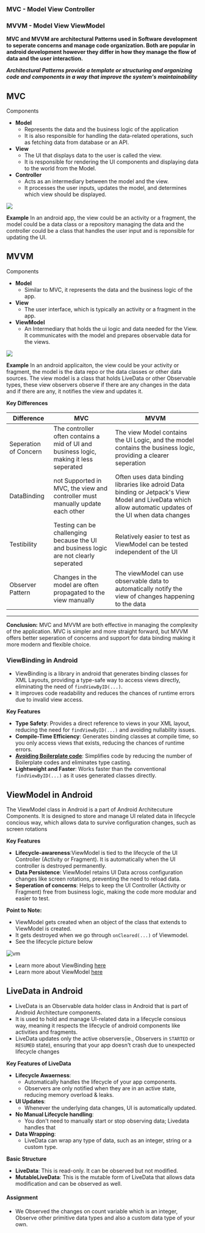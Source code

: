 ### MVC - Model View Controller
### MVVM - Model View ViewModel

**MVC and MVVM are architectural Patterns used in Software development to seperate concerns and manage code organization. Both are popular in android development however they differ in how they manage the flow of data and the user interaction.** 

***Architectural Patterns provide a template or structuring and organizing code and components in a way that improve the system's maintainability***

## MVC
Components
- **Model**
  - Represents the data and the business logic of the application
  - It is also responsible for handling the data-related operations, such as fetching data from database or an API.
- **View**
  - The UI that displays data to the user is called the view.
  - It is responsible for rendering the UI components and displaying data to the world from the Model. 
- **Controller**
  - Acts as an intermediary between the model and the view. 
  - It processes the user inputs, updates the model, and determines which view should be displayed. 

![](/mvc.png)

**Example** In an android app, the view could be an activity or a fragment, the model could be a data class or a repository managing the data and the controller could be a class that handles the user input and is reponsible for updating the UI.

## MVVM
Components
- **Model**
  - Similar to MVC, it represents the data and the business logic of the app. 
- **View**
  - The user interface, which is typically an activity or a fragment in the app. 
- **ViewModel**
  - An Intermediary that holds the ui logic and data needed for the View. It communicates with the model and prepares observable data for the views. 

![](/mvvm.png)

**Example** In an android applicaiton, the view could be your activity or fragment, the model is the data repo or the data classes or other data sources. The view model is a class that holds LiveData or other Observable types, these view observers observe if there are any changes in the data and if there are any, it notifies the view and updates it. 

**Key Differences**

Difference|MVC|MVVM
---|---|---
Seperation of Concern|The controller often contains a mid of UI and business logic, making it less seperated| The view Model contains the UI Logic, and the model contains the business logic, providing a clearer seperation
DataBinding| not Supported in MVC, the view and controller must manually update each other| Often uses data binding libraries like adroid Data binding or Jetpack's View Model and LiveData which allow automatic updates of the UI when data changes
Testibility| Testing can be challenging because the UI and business logic are not clearly seperated | Relatively easier to test as ViewModel can be tested independent of the UI
Observer Pattern| Changes in the model are often propagated to the view manually | The viewModel can use observable data to automatically notify the view of changes happening to the data

---

**Conclusion:**  MVC and MVVM are both effective in managing the complexity of the application. MVC is simpler and more straight forward, but MVVM offers better seperation of concerns and support for data binding making it more modern and flexible choice. 

### ViewBinding in Android 
- ViewBinding is a library in android that generates binding classes for XML Layouts, providing a type-safe way to access views directly, eliminating the need of `findViewByID(...)`. 
- It improves code readability and reduces the chances of runtime errors due to invalid view access. 

**Key Features**  
- **Type Safety**: Provides a direct reference to views in your XML layout, reducing the need for `findViewByID(...)` and avoiding nullability issues.
- **Compile-Time Efficiency**: Generates binding classes at compile time, so you only access views that exists, reducing the chances of runtime errors.
- **[Avoiding Boilerplate code](https://en.wikipedia.org/wiki/Boilerplate_code)**: Simplifies code by reducing the number of Boilerplate codes and eliminates type casting. 
- **Lightweight and Faster**: Works faster than the conventional `findViewByID(...)` as it uses generated classes directly.

## ViewModel in Android
The ViewModel class in Android is a part of Android Architecuture Components. It is designed to store and manage UI related data in lifecycle concious way, which allows data to survive configuration changes, such as screen rotations

**Key Features**

- **Lifecycle-awareness**:ViewModel is tied to the lifecycle of the UI Controller (Activity or Fragment). It is automatically when the UI controller is destroyed permanently. 
- **Data Persistence**: ViewModel retains UI Data across configuration changes like screen rotations, preventing the need to reload data. 
- **Seperation of concerns**: Helps to keep the UI Controller (Activity or Fragment) free from business logic, making the code more modular and easier to test. 

**Point to Note:**
- ViewModel gets created when an object of the class that extends to ViewModel is created. 
- It gets destroyed when we go through `onCleared(...)` of Viewmodel. 
- See the lifecycle picture below

![vm](/vm.png)


- Learn more about ViewBinding [here](https://developer.android.com/topic/libraries/view-binding)
- Learn more about ViewModel [here](https://developer.android.com/topic/libraries/architecture/viewmodel)

## LiveData in Android

- LiveData is an Observable data holder class in Android that is part of Android Architecture components. 
- It is used to hold and manage UI-related data in a lifecycle consious way, meaning it respects the lifecycle of android components like activities and fragments.
- LiveData updates only the active observers(ie., Observers in `STARTED` or `RESUMED` state), ensuring that your app doesn't crash due to unexpected lifecycle changes

**Key Features of LiveData**
- **Lifecycle Awaerness**: 
  - Automatically handles the lifecycle of your app components.
  - Observers are only notified when they are in an active state, reducing memory overload & leaks. 
- **UI Updates**: 
  - Whenever the underlying data changes, UI is automatically updated. 
- **No Manual Lifecycle handling**: 
  - You don't need to manually start or stop observing data; Livedata handles that
- **Data Wrapping**:
  - LiveData can wrap any type of data, such as an integer, string or a custom type.

**Basic Structure**
- **LiveData**: This is read-only. It can be observed but not modified. 
- **MutableLiveData**: This is the mutable form of LiveData that allows data modification and can be observed as well. 

#### Assignment
- We Observed the changes on count variable which is an integer, Observe other primitive data types and also a custom data type of your own. 


